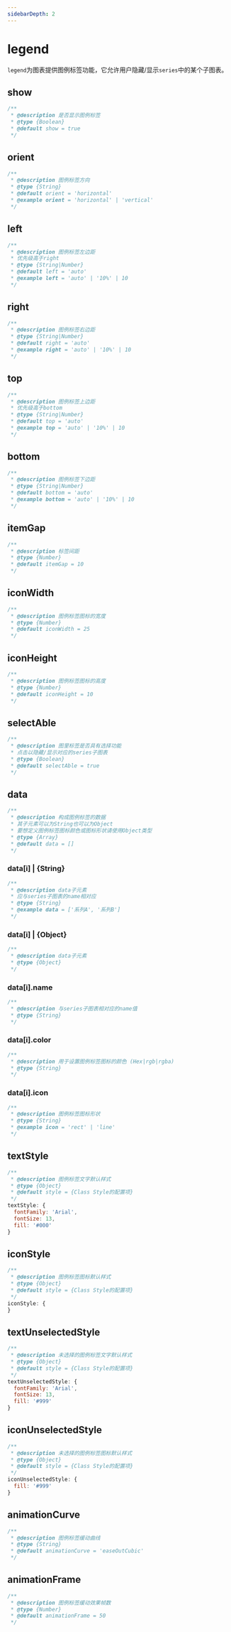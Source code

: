 ```yaml
---
sidebarDepth: 2
---
```


# legend

`legend`为图表提供图例标签功能，它允许用户隐藏/显示`series`中的某个子图表。

## show

```js
/**
 * @description 是否显示图例标签
 * @type {Boolean}
 * @default show = true
 */
```

## orient

```js
/**
 * @description 图例标签方向
 * @type {String}
 * @default orient = 'horizontal'
 * @example orient = 'horizontal' | 'vertical'
 */
```

## left

```js
/**
 * @description 图例标签左边距
 * 优先级高于right
 * @type {String|Number}
 * @default left = 'auto'
 * @example left = 'auto' | '10%' | 10
 */
```

## right

```js
/**
 * @description 图例标签右边距
 * @type {String|Number}
 * @default right = 'auto'
 * @example right = 'auto' | '10%' | 10
 */
```

## top

```js
/**
 * @description 图例标签上边距
 * 优先级高于bottom
 * @type {String|Number}
 * @default top = 'auto'
 * @example top = 'auto' | '10%' | 10
 */
```

## bottom

```js
/**
 * @description 图例标签下边距
 * @type {String|Number}
 * @default bottom = 'auto'
 * @example bottom = 'auto' | '10%' | 10
 */
```

## itemGap

```js
/**
 * @description 标签间距
 * @type {Number}
 * @default itemGap = 10
 */
```

## iconWidth

```js
/**
 * @description 图例标签图标的宽度
 * @type {Number}
 * @default iconWidth = 25
 */
```

## iconHeight

```js
/**
 * @description 图例标签图标的高度
 * @type {Number}
 * @default iconHeight = 10
 */
```

## selectAble

```js
/**
 * @description 图里标签是否具有选择功能
 * 点击以隐藏/显示对应的series子图表
 * @type {Boolean}
 * @default selectAble = true
 */
```

## data

```js
/**
 * @description 构成图例标签的数据
 * 其子元素可以为String也可以为Object
 * 要想定义图例标签图标颜色或图标形状请使用Object类型
 * @type {Array}
 * @default data = []
 */
```

### data[i] | {String}

```js
/**
 * @description data子元素
 * 应与series子图表的name相对应
 * @type {String}
 * @example data = ['系列A', '系列B']
 */
```

### data[i] | {Object}

```js
/**
 * @description data子元素
 * @type {Object}
 */
```

### data[i].name

```js
/**
 * @description 与series子图表相对应的name值
 * @type {String}
 */
```

### data[i].color

```js
/**
 * @description 用于设置图例标签图标的颜色 (Hex|rgb|rgba)
 * @type {String}
 */
```

### data[i].icon

```js
/**
 * @description 图例标签图标形状
 * @type {String}
 * @example icon = 'rect' | 'line'
 */
```

## textStyle

```js
/**
 * @description 图例标签文字默认样式
 * @type {Object}
 * @default style = {Class Style的配置项}
 */
textStyle: {
  fontFamily: 'Arial',
  fontSize: 13,
  fill: '#000'
}
```

## iconStyle

```js
/**
 * @description 图例标签图标默认样式
 * @type {Object}
 * @default style = {Class Style的配置项}
 */
iconStyle: {
}
```

## textUnselectedStyle

```js
/**
 * @description 未选择的图例标签文字默认样式
 * @type {Object}
 * @default style = {Class Style的配置项}
 */
textUnselectedStyle: {
  fontFamily: 'Arial',
  fontSize: 13,
  fill: '#999'
}
```

## iconUnselectedStyle

```js
/**
 * @description 未选择的图例标签图标默认样式
 * @type {Object}
 * @default style = {Class Style的配置项}
 */
iconUnselectedStyle: {
  fill: '#999'
}
```

## animationCurve

```js
/**
 * @description 图例标签缓动曲线
 * @type {String}
 * @default animationCurve = 'easeOutCubic'
 */
```

## animationFrame

```js
/**
 * @description 图例标签缓动效果帧数
 * @type {Number}
 * @default animationFrame = 50
 */
```